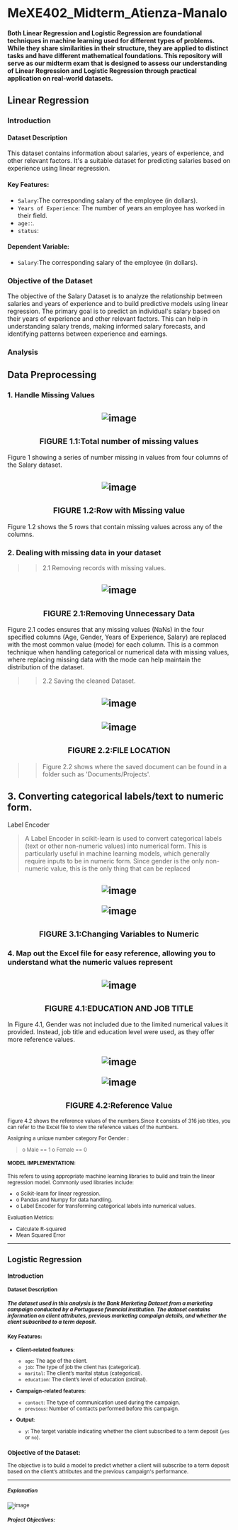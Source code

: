  # MeXE402_Midterm_Atienza-Manalo
#### Both Linear Regression and Logistic Regression are foundational techniques in machine learning used for different types of problems. While they share similarities in their structure, they are applied to distinct tasks and have different mathematical foundations. This repository will serve as our midterm exam that is designed to assess our understanding of Linear Regression and Logistic Regression through practical application on real-world datasets.

## Linear Regression
### **Introduction**
#### **Dataset Description**
This dataset contains information about salaries, years of experience, and other relevant factors. It's a suitable dataset for predicting salaries based on experience using linear regression.
#### **Key Features**:
  - `Salary`:The corresponding salary of the employee (in dollars).
  - `Years of Experience`: The number of years an employee has worked in their field.
  - `age:`:.
  - `status`: 
#### **Dependent Variable**:
   - `Salary`:The corresponding salary of the employee (in dollars).
### **Objective of the Dataset**
The objective of the Salary Dataset is to analyze the relationship between salaries and years of experience and to build predictive models using linear regression. The primary goal is to predict an individual's salary based on their years of experience and other relevant factors. This can help in understanding salary trends, making informed salary forecasts, and identifying patterns between experience and earnings.
### **Analysis**
## Data Preprocessing

### **1.	Handle Missing Values**
   
 <h2 align="center"> 
  
![image](https://github.com/user-attachments/assets/8c1a99fb-feb7-4fe8-b4cc-4e9c62596bb9)


<h2 align="center"> <small>FIGURE 1.1:Total number of missing values</small> </h2>
  
Figure 1 showing a series of  number missing in values from four columns of the Salary dataset.

<h2 align="center"> 

![image](https://github.com/user-attachments/assets/035f86ca-7359-44c3-8cab-68a0474f6200)


</h2>



<h2 align="center"> <small>FIGURE 1.2:Row with Missing value</small> </h2>

 
Figure 1.2 shows the 5 rows that contain missing values across any of the columns.


### **2. Dealing with missing data in your dataset**


>>2.1	Removing records with missing values.


<h2 align="center"> 
 
![image](https://github.com/user-attachments/assets/1aa758d8-4c13-4c9c-9622-d31812b1a981)


<h2 align="center"> <small>FIGURE 2.1:Removing Unnecessary Data</small> </h2>

Figure 2.1 codes ensures that any missing values (NaNs) in the four specified columns (Age, Gender, Years of Experience, Salary) are replaced with the most common value (mode) for each column. This is a common technique when handling categorical or numerical data with missing values, where replacing missing data with the mode can help maintain the distribution of the dataset.

>>2.2 Saving the cleaned Dataset.

<h2 align="center"> 
 
![image](https://github.com/user-attachments/assets/93d7de5d-4fc6-4861-826c-156eb8cf82f8)

<h2 align="center"> 
 
![image](https://github.com/user-attachments/assets/053e362a-53d8-4e4a-ba68-5780666d63e9)

<h2 align="center"> <small>FIGURE 2.2:FILE LOCATION</small> </h2>

>>Figure 2.2 shows where the saved document can be found in a folder such as 'Documents/Projects'.

## **3. Converting categorical labels/text to numeric form.**

Label Encoder 
>A Label Encoder in scikit-learn is used to convert categorical labels (text or other non-numeric values) into numerical form. This is particularly useful in machine learning models, which generally require inputs to be in numeric form. Since gender is the only non-numeric value, this is the only thing that can be replaced 


<h2 align="center"> 

![image](https://github.com/user-attachments/assets/38ae0f3b-27e0-415b-aaf8-d54d03bdf8ff)


![image](https://github.com/user-attachments/assets/f82e822e-be92-49e3-8e7b-614f256df0ae)



<h2 align="center"> <small>FIGURE 3.1:Changing Variables to Numeric</small> </h2>

### **4. Map out the Excel file for easy reference, allowing you to understand what the numeric values represent**

<h2 align="center"> 

![image](https://github.com/user-attachments/assets/b502cff3-4c9b-4b59-9c39-195807244427)

<h2 align="center"> <small>FIGURE 4.1:EDUCATION AND JOB TITLE</small> </h2>

In Figure 4.1, Gender was not included due to the limited numerical values it provided. Instead, job title and education level were used, as they offer more reference values. 

<h2 align="center">


![image](https://github.com/user-attachments/assets/7fe137ce-ccff-4c27-b479-2246c2f7ed9d)


![image](https://github.com/user-attachments/assets/b234288b-a78c-4ac1-af60-cbdcddac9016)

<h2 align="center"> <small>FIGURE 4.2:Reference Value</h2>


Figure 4.2 shows the reference values of the numbers.Since it consists of 316 job titles, you can refer to the Excel file to view the reference values of the numbers.

Assigning a unique number category For Gender :

>o	Male == 1
>o	Female == 0

#### **MODEL IMPLEMENTATION**:

This refers to using appropriate machine learning libraries to build and train the linear regression model. Commonly used libraries include:

- o	Scikit-learn for linear regression.
- o	Pandas and Numpy for data handling.
- o	Label Encoder for transforming categorical labels into numerical values.

Evaluation Metrics:
- 	Calculate R-squared
-  Mean Squared Error



------

## Logistic Regression 
### **Introduction**
#### **Dataset Description**
##### The dataset used in this analysis is the **Bank Marketing Dataset** from a marketing campaign conducted by a Portuguese financial institution. The dataset contains information on client attributes, previous marketing campaign details, and whether the client subscribed to a term deposit.

#### **Key Features**:
- **Client-related features**:
  - `age`: The age of the client.
  - `job`: The type of job the client has (categorical).
  - `marital`: The client’s marital status (categorical).
  - `education`: The client’s level of education (ordinal).
  
- **Campaign-related features**:
  - `contact`: The type of communication used during the campaign.
  - `previous`: Number of contacts performed before this campaign.
  
- **Output**:
  - `y`: The target variable indicating whether the client subscribed to a term deposit (`yes` or `no`).

### **Objective of the Dataset**:
The objective is to build a model to predict whether a client will subscribe to a term deposit based on the client’s attributes and the previous campaign's performance.

---




##### Explanation
![image](https://github.com/user-attachments/assets/be9096cd-e27a-44e2-b681-33ca4e35f352)
##### Project Objectives:
